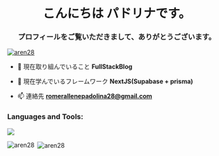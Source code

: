 <h1 align="center">こんにちは パドリナです。</h1>
<h3 align="center">プロフィールをご覧いただきまして、ありがとうございます。</h3>

<p align="left"> <a href="https://github.com/ryo-ma/github-profile-trophy"><img src="https://github-profile-trophy.vercel.app/?username=aren28" alt="aren28" /></a> </p>

- 🔭 現在取り組んでいること **FullStackBlog**

- 🌱 現在学んでいるフレームワーク **NextJS(Supabase + prisma)**

- 📫 連絡先 **romerallenepadolina28@gmail.com**

<p align="left">
</p>

<h3 align="left">Languages and Tools:</h3>
<p align="left">
  <a href="https://skillicons.dev">
    <img src="https://skillicons.dev/icons?i=react,redux,javascript,typescript,java,php,rust,redis,postgresql,mysql,graphql,cypress,jest,docker,figma," />
  </a>
</p>

<p><img align="left" src="https://github-readme-stats.vercel.app/api/top-langs?username=aren28&show_icons=true&locale=en&layout=compact" alt="aren28" /></p>

<p>&nbsp;<img align="center" src="https://github-readme-stats.vercel.app/api?username=aren28&show_icons=true&locale=en" alt="aren28" /></p>
